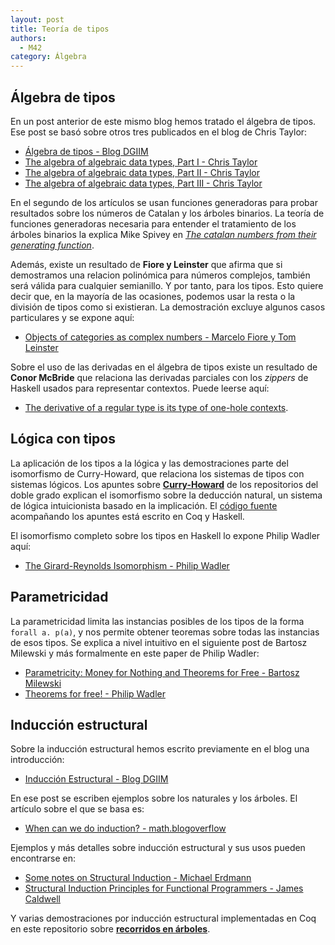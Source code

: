 ```yaml
---
layout: post
title: Teoría de tipos
authors:
  - M42
category: Álgebra
---
```


## Álgebra de tipos

En un post anterior de este mismo blog hemos tratado el álgebra de tipos. Ese
post se basó sobre otros tres publicados en el blog de Chris Taylor:

* [Álgebra de tipos - Blog DGIIM](http://dgiim.github.io/blog/2015/03/24/algebra-tipos/)
* [The algebra of algebraic data types, Part I - Chris Taylor](http://chris-taylor.github.io/blog/2013/02/10/the-algebra-of-algebraic-data-types/)
* [The algebra of algebraic data types, Part II - Chris Taylor](http://chris-taylor.github.io/blog/2013/02/11/the-algebra-of-algebraic-data-types-part-ii/)
* [The algebra of algebraic data types, Part III - Chris Taylor](http://chris-taylor.github.io/blog/2013/02/13/the-algebra-of-algebraic-data-types-part-iii/)

En el segundo de los artículos se usan funciones generadoras para probar
resultados sobre los números de Catalan y los árboles binarios. La teoría de
funciones generadoras necesaria para entender el tratamiento de los árboles
binarios la explica Mike Spivey en
*[The catalan numbers from their generating function](https://mikespivey.wordpress.com/2013/03/19/the-catalan-numbers-from-their-generating-function/)*.

Además, existe un resultado de **Fiore y Leinster** que afirma que si demostramos
una relacion polinómica para números complejos, también será válida para
cualquier semianillo. Y por tanto, para los tipos.
Esto quiere decir que, en la mayoría de las ocasiones, podemos usar
la resta o la división de tipos como si existieran. La demostración excluye
algunos casos particulares y se expone aquí:

* [Objects of categories as complex numbers - Marcelo Fiore y Tom Leinster](http://arxiv.org/pdf/math/0212377v1.pdf)

Sobre el uso de las derivadas en el álgebra de tipos existe un resultado de
**Conor McBride** que relaciona las derivadas parciales con los *zippers* de Haskell
usados para representar contextos. Puede leerse aquí:

* [The derivative of a regular type is its type of one-hole contexts](http://strictlypositive.org/diff.pdf).


## Lógica con tipos

La aplicación de los tipos a la lógica y las demostraciones parte del
isomorfismo de Curry-Howard, que relaciona los sistemas de tipos con sistemas
lógicos. Los apuntes sobre
[**Curry-Howard**](https://github.com/dgiim/curryHoward/blob/master/CurryHoward.pdf)
de los repositorios del doble grado explican el isomorfismo sobre la deducción
natural, un sistema de lógica intuicionista basado en la implicación. El
[código fuente](https://github.com/dgiim/curryHoward/tree/master/src)
acompañando los apuntes está escrito en Coq y Haskell.

El isomorfismo completo sobre los tipos en Haskell lo expone Philip Wadler aquí:

* [The Girard-Reynolds Isomorphism - Philip Wadler](http://homepages.inf.ed.ac.uk/wadler/papers/gr2/gr2.pdf)

## Parametricidad

La parametricidad limita las instancias posibles de los tipos de la forma
`forall a. p(a)`, y nos permite obtener teoremas sobre todas las instancias de
esos tipos. Se explica a nivel intuitivo en el siguiente post de Bartosz
Milewski y más formalmente en este paper de Philip Wadler:

* [Parametricity: Money for Nothing and Theorems for Free - Bartosz Milewski](http://bartoszmilewski.com/2014/09/22/parametricity-money-for-nothing-and-theorems-for-free/)
* [Theorems for free! - Philip Wadler](http://ttic.uchicago.edu/~dreyer/course/papers/wadler.pdf)


## Inducción estructural

Sobre la inducción estructural hemos escrito previamente en el blog una
introducción:

* [Inducción Estructural - Blog DGIIM](http://dgiim.github.io/blog/2015/03/14/induccion-estructural/)

En ese post se escriben ejemplos sobre los naturales y los
árboles. El artículo sobre el que se basa es:

* [When can we do induction? - math.blogoverflow](http://math.blogoverflow.com/2015/03/10/when-can-we-do-induction/)

Ejemplos y más detalles sobre inducción estructural y sus usos pueden
encontrarse en:

* [Some notes on Structural Induction - Michael Erdmann](http://www.cs.cmu.edu/~me/212/handouts/structural.pdf)
* [Structural Induction Principles for Functional Programmers - James Caldwell](http://arxiv.org/pdf/1312.2696.pdf)

Y varias demostraciones por inducción estructural implementadas en Coq en este
repositorio sobre [**recorridos en árboles**](https://github.com/M42/recorridosArboles).
<!--more-->
